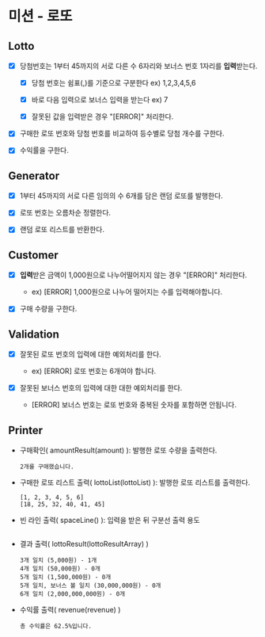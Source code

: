 # 미션 - 로또

## Lotto

-   [x] 당첨번호는 1부터 45까지의 서로 다른 수 6자리와 보너스 번호 1자리를 **입력**받는다.

    -   [x] 당첨 번호는 쉼표(,)를 기준으로 구분한다 ex) 1,2,3,4,5,6

    -   [x] 바로 다음 입력으로 보너스 입력을 받는다 ex) 7

    -   [x] 잘못된 값을 입력받은 경우 "[ERROR]" 처리한다.

-   [x] 구매한 로또 번호와 당첨 번호를 비교하여 등수별로 당첨 개수를 구한다.

-   [x] 수익률을 구한다.

## Generator

-   [x] 1부터 45까지의 서로 다른 임의의 수 6개를 담은 랜덤 로또를 발행한다.

-   [x] 로또 번호는 오름차순 정렬한다.

-   [x] 랜덤 로또 리스트를 반환한다.

## Customer

-   [x] **입력**받은 금액이 1,000원으로 나누어떨어지지 않는 경우 "[ERROR]" 처리한다.

    -   ex) [ERROR] 1,000원으로 나누어 떨어지는 수를 입력해야합니다.

-   [x] 구매 수량을 구한다.

## Validation

-   [x] 잘못된 로또 번호의 입력에 대한 예외처리를 한다.

    -   ex) [ERROR] 로또 번호는 6개여야 합니다.

-   [x] 잘못된 보너스 번호의 입력에 대한 대한 예외처리를 한다.

    -   [ERROR] 보너스 번호는 로또 번호와 중복된 숫자를 포함하면 안됩니다.

## Printer

-   구매확인( amountResult(amount) ): 발행한 로또 수량을 출력한다.

    ```
    2개를 구매했습니다.
    ```

-   구매한 로또 리스트 출력( lottoList(lottoList) ): 발행한 로또 리스트를 출력한다.

    ```
    [1, 2, 3, 4, 5, 6]
    [18, 25, 32, 40, 41, 45]
    ```

-   빈 라인 출력( spaceLine() ): 입력을 받은 뒤 구분선 출력 용도

    ```

    ```

-   결과 출력( lottoResult(lottoResultArray) )

    ```
    3개 일치 (5,000원) - 1개
    4개 일치 (50,000원) - 0개
    5개 일치 (1,500,000원) - 0개
    5개 일치, 보너스 볼 일치 (30,000,000원) - 0개
    6개 일치 (2,000,000,000원) - 0개
    ```

-   수익률 출력( revenue(revenue) )

    ```
    총 수익률은 62.5%입니다.
    ```
